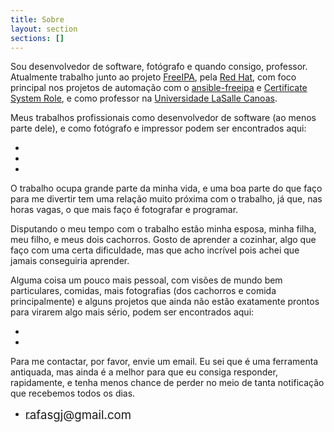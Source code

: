 ```yaml
---
title: Sobre
layout: section
sections: []
---
```


Sou desenvolvedor de software, fotógrafo e quando consigo, professor. Atualmente trabalho junto ao projeto [FreeIPA], pela [Red Hat], com foco principal nos projetos de automação com o [ansible-freeipa] e [Certificate System Role], e como professor na [Universidade LaSalle Canoas].

Meus trabalhos profissionais como desenvolvedor de software (ao menos parte dele), e como fotógrafo e impressor podem ser encontrados aqui:
<div class="social">
<ul>
    <li><a target="_blank" href="https://github.com/rjeffman"><span class="fa-brands fa-github huge"></span></a></li>
    <li><a target="_blank" href="https://instagram.com/rafaeljeffman.fotografia"><span class="fa-brands fa-instagram huge"></span></a></li>
    <li><a target="_blank" href="https://lightroom.adobe.com/shares/4bbe9f19914b4f6faaae89503331a573"><i class="fa-sharp fa-solid fa-camera huge"></i></a></li>
</ul>
</div>

O trabalho ocupa grande parte da minha vida, e uma boa parte do que faço para me divertir tem uma relação muito próxima com o trabalho, já que, nas horas vagas, o que mais faço é fotografar e programar.

Disputando o meu tempo com o trabalho estão minha esposa, minha filha, meu filho, e meus dois cachorros. Gosto de aprender a cozinhar, algo que faço com uma certa dificuldade, mas que acho incrível pois achei que jamais conseguiria aprender.

Alguma coisa um pouco mais pessoal, com visões de mundo bem particulares, comidas, mais fotografias (dos cachorros e comida principalmente) e alguns projetos que ainda não estão exatamente prontos para virarem algo mais sério, podem ser encontrados aqui:
<div class="social">
<ul>
    <!--
    <li><a target="_blank" href="https://twitter.com/rafasgj"><span class="fa-brands fa-twitter huge"></span></a></li>
    -->
    <li><a target="_blank" href="https://instagram.com/rafasgj"><span class="fa-brands fa-instagram huge"></span></a></li>
    <li><a target="_blank" href="https://github.com/rafasgj"><span class="fa-brands fa-github huge"></span></a></li>
</ul>
</div>

Para me contactar, por favor, envie um email. Eu sei que é uma ferramenta antiquada, mas ainda é a melhor para que eu consiga responder, rapidamente, e tenha menos chance de perder no meio de tanta notificação que recebemos todos os dias.
<div class="social">
<ul style="margin: 0 auto !important;">
    <li>
        <a href="mailto:rafasgj@gmail.com"><span class="fa-regular fa-envelope"></span>
        <span style="font-size: 14pt; vertical-align: middle">rafasgj@gmail.com</span></a>
    </li>
</ul>
</div>

[freeipa]: https://freeipa.org
[ansible-freeipa]: https://github.com/freeipa/ansible-freeipa
[certificate system role]: https://github.com/linux-system-roles/certificate
[Red Hat]: https://jobs.redhat.com
[Universidade LaSalle Canoas]: /teaching/lasalle
